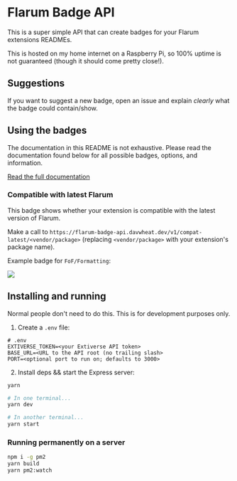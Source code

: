 # Flarum Badge API

This is a super simple API that can create badges for your Flarum extensions READMEs.

This is hosted on my home internet on a Raspberry Pi, so 100% uptime is not guaranteed (though it should come pretty close!).

## Suggestions

If you want to suggest a new badge, open an issue and explain *clearly* what the badge could contain/show.

## Using the badges

The documentation in this README is not exhaustive. Please read the documentation found below for all possible badges, options, and information.

[Read the full documentation](https://flarum-badge-api.davwheat.dev/v1)

### Compatible with latest Flarum

This badge shows whether your extension is compatible with the latest version of Flarum.

Make a call to `https://flarum-badge-api.davwheat.dev/v1/compat-latest/<vendor/package>` (replacing `<vendor/package>` with your extension's package name).

Example badge for `FoF/Formatting`:

![](https://flarum-badge-api.davwheat.dev/v1/compat-latest/fof/formatting)

## Installing and running

Normal people don't need to do this. This is for development purposes only.

1. Create a `.env` file:

```
# .env
EXTIVERSE_TOKEN=<your Extiverse API token>
BASE_URL=<URL to the API root (no trailing slash>
PORT=<optional port to run on; defaults to 3000>
```

<!-- This is not a typo. It's a joke. -->
2. Install deps && start the Express server:

```sh
yarn

# In one terminal...
yarn dev

# In another terminal...
yarn start
```

### Running permanently on a server

```sh
npm i -g pm2
yarn build
yarn pm2:watch
```
